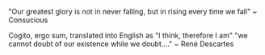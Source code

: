 "Our greatest glory is not in never falling, but in rising every time we fall"
~ Consucious


Cogito, ergo sum, translated into English as "I think, therefore I am"
"we cannot doubt of our existence while we doubt...."
~ René Descartes
